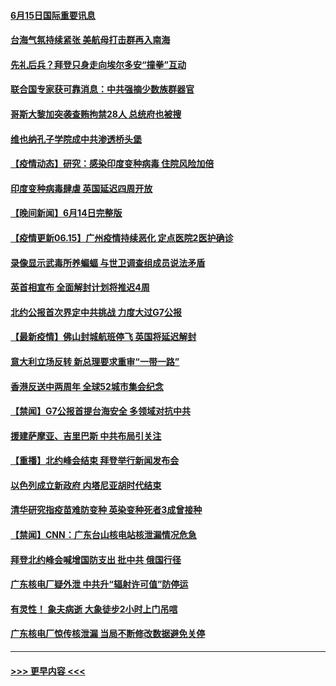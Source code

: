 #### [6月15日国际重要讯息](../pages/prog202/a103143038.md?t=06152202) 
#### [台海气氛持续紧张 美航母打击群再入南海](../pages/prog202/a103143017.md?t=06152202) 
#### [先礼后兵？拜登只身走向埃尔多安“撞拳”互动](../pages/prog202/a103142878.md?t=06152202) 
#### [联合国专家获可靠消息：中共强摘少数族群器官](../pages/prog202/a103142991.md?t=06152202) 
#### [哥斯大黎加突袭查贿拘禁28人 总统府也被搜](../pages/prog202/a103142945.md?t=06152202) 
#### [维也纳孔子学院成中共渗透桥头堡](../pages/prog202/a103142903.md?t=06152202) 
#### [【疫情动态】研究：感染印度变种病毒 住院风险加倍](../pages/prog202/a103142856.md?t=06152202) 
#### [印度变种病毒肆虐 英国延迟四周开放](../pages/prog202/a103142695.md?t=06152202) 
#### [【晚间新闻】6月14日完整版](../pages/prog202/a103142814.md?t=06152202) 
#### [【疫情更新06.15】广州疫情持续恶化 定点医院2医护确诊](../pages/prog202/a103133785.md?t=06152202) 
#### [录像显示武毒所养蝙蝠 与世卫调查组成员说法矛盾](../pages/prog202/a103142356.md?t=06152202) 
#### [英首相宣布 全面解封计划将推迟4周](../pages/prog202/a103142639.md?t=06152202) 
#### [北约公报首次界定中共挑战 力度大过G7公报](../pages/prog202/a103142671.md?t=06152202) 
#### [【最新疫情】佛山封城航班停飞 英国将延迟解封](../pages/prog202/a103142430.md?t=06152202) 
#### [意大利立场反转 新总理要求重审“一带一路”](../pages/prog202/a103142611.md?t=06152202) 
#### [香港反送中两周年 全球52城市集会纪念](../pages/prog202/a103142582.md?t=06152202) 
#### [【禁闻】G7公报首提台海安全 多领域对抗中共](../pages/prog202/a103142449.md?t=06152202) 
#### [援建萨摩亚、吉里巴斯 中共布局引关注](../pages/prog202/a103142476.md?t=06152202) 
#### [【重播】北约峰会结束 拜登举行新闻发布会](../pages/prog202/a103142526.md?t=06152202) 
#### [以色列成立新政府 内塔尼亚胡时代结束](../pages/prog202/a103142474.md?t=06152202) 
#### [清华研究指疫苗难防变种 英染变种死者3成曾接种](../pages/prog202/a103142418.md?t=06152202) 
#### [【禁闻】CNN：广东台山核电站核泄漏情况危急](../pages/prog202/a103142464.md?t=06152202) 
#### [拜登北约峰会喊增国防支出 批中共 俄国行径](../pages/prog202/a103142421.md?t=06152202) 
#### [广东核电厂疑外泄 中共升“辐射许可值”防停运](../pages/prog202/a103142419.md?t=06152202) 
#### [有灵性！ 象夫病逝 大象徒步2小时上门吊唁](../pages/prog202/a103142151.md?t=06152202) 
#### [广东核电厂惊传核泄漏 当局不断修改数据避免关停](../pages/prog202/a103142247.md?t=06152202) 

----
#### [ >>> 更早内容 <<< ](../indexes/prog202-earlier.md)

